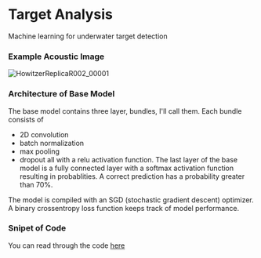 # Target Analysis
Machine learning for underwater target detection

### Example Acoustic Image

<!--- https://user-images.githubusercontent.com/34384803/138285667-9e897f1b-b6b2-4dc7-a1d6-9a9a0d536ef8.png --->

![HowitzerReplicaR002_00001](https://user-images.githubusercontent.com/34384803/138285667-9e897f1b-b6b2-4dc7-a1d6-9a9a0d536ef8.png)

### Architecture of Base Model

The base model contains three layer, bundles, I'll call them. Each bundle consists of 
* 2D convolution
* batch normalization
* max pooling
* dropout
all with a relu activation function. The last layer of the base model is a fully connected layer 
with a softmax activation function resulting in probablities. A correct prediction has a probability
greater than 70%.

The model is compiled with an SGD (stochastic gradient descent) optimizer. A binary crossentropy loss 
function keeps track of model performance. 

### Snipet of Code

You can read through the code [here](https://gist.github.com/suzanne64/54f4741268a39b67932cb640ccd046cb)
